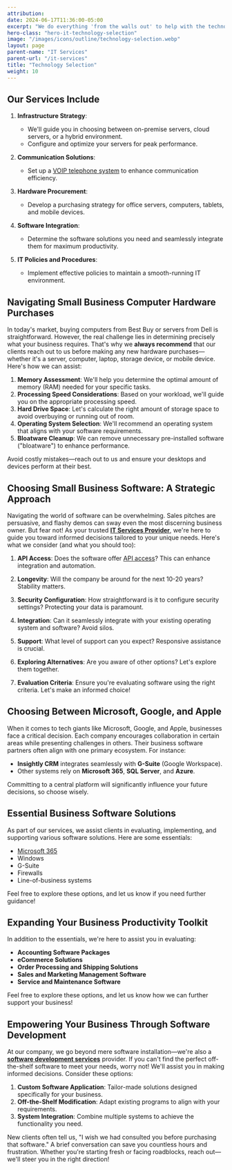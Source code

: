 ```yaml
---
attribution:
date: 2024-06-17T11:36:00-05:00
excerpt: "We do everything 'from the walls out' to help with the technology selection and setup of your IT environment."
hero-class: "hero-it-technology-selection"
image: "/images/icons/outline/technology-selection.webp"
layout: page
parent-name: "IT Services"
parent-url: "/it-services"
title: "Technology Selection"
weight: 10
---
```


## Our Services Include

1. **Infrastructure Strategy**:
   - We'll guide you in choosing between on-premise servers, cloud servers, or a hybrid environment.
   - Configure and optimize your servers for peak performance.

2. **Communication Solutions**:
   - Set up a [VOIP telephone system](/it-services/voip-business-phones) to enhance communication efficiency.

3. **Hardware Procurement**:
   - Develop a purchasing strategy for office servers, computers, tablets, and mobile devices.

4. **Software Integration**:
   - Determine the software solutions you need and seamlessly integrate them for maximum productivity.

5. **IT Policies and Procedures**:
   - Implement effective policies to maintain a smooth-running IT environment.

## Navigating Small Business Computer Hardware Purchases

In today's market, buying computers from Best Buy or servers from Dell is straightforward. However, the real challenge lies in determining precisely what your business requires. That's why we **always recommend** that our clients reach out to us before making any new hardware purchases—whether it's a server, computer, laptop, storage device, or mobile device. Here's how we can assist:

1. **Memory Assessment**: We'll help you determine the optimal amount of memory (RAM) needed for your specific tasks.
2. **Processing Speed Considerations**: Based on your workload, we'll guide you on the appropriate processing speed.
3. **Hard Drive Space**: Let's calculate the right amount of storage space to avoid overbuying or running out of room.
4. **Operating System Selection**: We'll recommend an operating system that aligns with your software requirements.
5. **Bloatware Cleanup**: We can remove unnecessary pre-installed software ("bloatware") to enhance performance.

Avoid costly mistakes—reach out to us and ensure your desktops and devices perform at their best.

## Choosing Small Business Software: A Strategic Approach

Navigating the world of software can be overwhelming. Sales pitches are persuasive, and flashy demos can sway even the most discerning business owner. But fear not! As your trusted **[IT Services Provider](/it-services)**, we're here to guide you toward informed decisions tailored to your unique needs. Here's what we consider (and what you should too):

1. **API Access**: Does the software offer [API access](/software/api-access-small-business-software)? This can enhance integration and automation.

2. **Longevity**: Will the company be around for the next 10-20 years? Stability matters.

3. **Security Configuration**: How straightforward is it to configure security settings? Protecting your data is paramount.

4. **Integration**: Can it seamlessly integrate with your existing operating system and software? Avoid silos.

5. **Support**: What level of support can you expect? Responsive assistance is crucial.

6. **Exploring Alternatives**: Are you aware of other options? Let's explore them together.

7. **Evaluation Criteria**: Ensure you're evaluating software using the right criteria. Let's make an informed choice!

## Choosing Between Microsoft, Google, and Apple

When it comes to tech giants like Microsoft, Google, and Apple, businesses face a critical decision. Each company encourages collaboration in certain areas while presenting challenges in others. Their business software partners often align with one primary ecosystem. For instance:

- **Insightly CRM** integrates seamlessly with **G-Suite** (Google Workspace).
- Other systems rely on **Microsoft 365**, **SQL Server**, and **Azure**.

Committing to a central platform will significantly influence your future decisions, so choose wisely.

## Essential Business Software Solutions

As part of our services, we assist clients in evaluating, implementing, and supporting various software solutions. Here are some essentials:

- [Microsoft 365](/it-services/microsoft-365)
- Windows
- G-Suite
- Firewalls
- Line-of-business systems

Feel free to explore these options, and let us know if you need further guidance!

## Expanding Your Business Productivity Toolkit

In addition to the essentials, we're here to assist you in evaluating:

- **Accounting Software Packages**
- **eCommerce Solutions**
- **Order Processing and Shipping Solutions**
- **Sales and Marketing Management Software**
- **Service and Maintenance Software**

Feel free to explore these options, and let us know how we can further support your business!

## Empowering Your Business Through Software Development

At our company, we go beyond mere software installation—we're also a **[software development services](/software-development)** provider. If you can't find the perfect off-the-shelf software to meet your needs, worry not! We'll assist you in making informed decisions. Consider these options:

1. **Custom Software Application**: Tailor-made solutions designed specifically for your business.
2. **Off-the-Shelf Modification**: Adapt existing programs to align with your requirements.
3. **System Integration**: Combine multiple systems to achieve the functionality you need.

New clients often tell us, "I wish we had consulted you before purchasing that software." A brief conversation can save you countless hours and frustration. Whether you're starting fresh or facing roadblocks, reach out—we'll steer you in the right direction!
